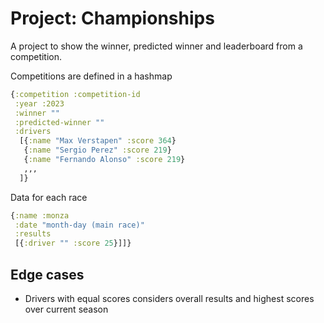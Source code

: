 # Project: Championships

A project to show the winner, predicted winner and leaderboard from a competition.

Competitions are defined in a hashmap


```clojure
{:competition :competition-id
 :year :2023
 :winner ""
 :predicted-winner ""
 :drivers
  [{:name "Max Verstapen" :score 364}
   {:name "Sergio Perez" :score 219}
   {:name "Fernando Alonso" :score 219}
   ,,,
  ]}
```


Data for each race

```clojure
{:name :monza
 :date "month-day (main race)"
 :results 
 [{:driver "" :score 25}]]}
```


## Edge cases 

- Drivers with equal scores considers overall results and highest scores over current season
